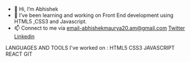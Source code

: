 - 👋 Hi, I’m Abhishek
- 🌱 I’ve been learning and working on Front End development using HTML5 ,CSS3 and Javascript.
- 📫 Connect to me via email-abhishekmaurya20.am@gmail.com
 [Twitter](https://twitter.com/abhishekakm20)
[Linkedin](https://www.linkedin.com/in/abhishek-maurya-43693710b/)

LANGUAGES AND  TOOLS  I've worked on : HTML5 
  CSS3 
  JAVASCRIPT
  REACT
  GIT

<!---
abhiakm20/abhiakm20 is a ✨ special ✨ repository because its `README.md` (this file) appears on your GitHub profile.
You can click the Preview link to take a look at your changes.
--->
